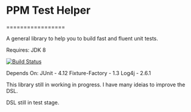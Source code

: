 # PPM Test Helper
=================

A general library to help you to build fast and fluent unit tests.

Requires: JDK 8

[![Build Status](https://travis-ci.org/pedrotoliveira/ppm-test-helper.svg?branch=master)](https://travis-ci.org/pedrotoliveira/ppm-test-helper)

Depends On:
JUnit - 4.12
Fixture-Factory - 1.3
Log4j - 2.6.1

This library still in working in progress. I have many ideias to improve the DSL.

DSL still in test stage.